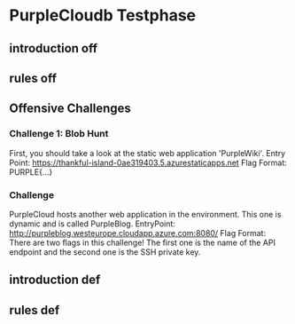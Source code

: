 # PurpleCloudb Testphase

## introduction off

## rules off

## Offensive Challenges

### Challenge 1: Blob Hunt
First, you should take a look at the static web application 'PurpleWiki'. 
Entry Point: https://thankful-island-0ae319403.5.azurestaticapps.net
Flag Format: PURPLE{...}

### Challenge
PurpleCloud hosts another web application in the environment. This one is dynamic and is called PurpleBlog.
EntryPoint: http://purpleblog.westeurope.cloudapp.azure.com:8080/
Flag Format: There are two flags in this challenge! The first one is the name of the API endpoint and the second one is the SSH private key.

## introduction def

## rules def




